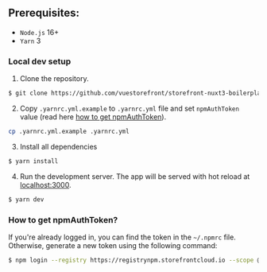 ## Prerequisites:

- `Node.js` 16+
- `Yarn` 3

### Local dev setup

1. Clone the repository.

```bash
$ git clone https://github.com/vuestorefront/storefront-nuxt3-boilerplate.git
```

2. Copy `.yarnrc.yml.example` to `.yarnrc.yml` file and set `npmAuthToken` value (read here [how to get npmAuthToken](#How-to-get-npmAuthToken)).

```bash
cp .yarnrc.yml.example .yarnrc.yml
```

3. Install all dependencies

```bash
$ yarn install
```

4. Run the development server. The app will be served with hot reload at [localhost:3000](http://localhost:3000/).

```bash
$ yarn dev
```


### How to get npmAuthToken?

If you're already logged in, you can find the token in the `~/.npmrc` file. Otherwise, generate a new token using the following command:

```bash
$ npm login --registry https://registrynpm.storefrontcloud.io --scope @vsf-enterprise
```
